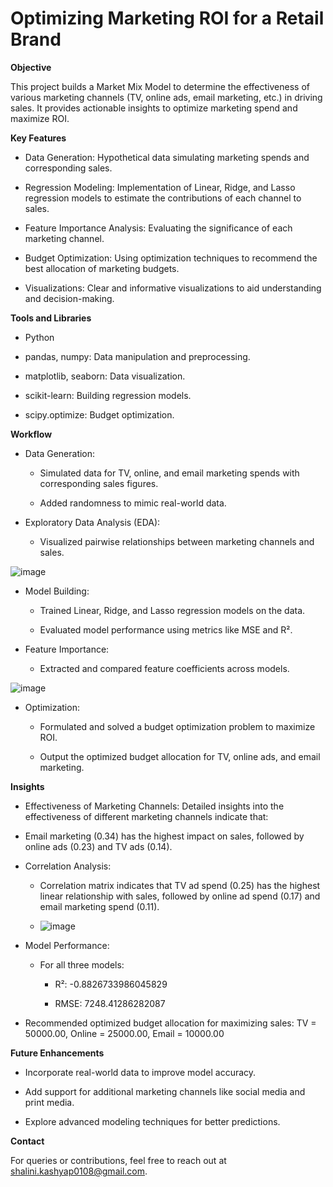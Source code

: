 # Optimizing Marketing ROI for a Retail Brand

**Objective**

This project builds a Market Mix Model to determine the effectiveness of various marketing channels (TV, online ads, email marketing, etc.) in driving sales. It provides actionable insights to optimize marketing spend and maximize ROI.

**Key Features**

- Data Generation: Hypothetical data simulating marketing spends and corresponding sales.

- Regression Modeling: Implementation of Linear, Ridge, and Lasso regression models to estimate the contributions of each channel to sales.

- Feature Importance Analysis: Evaluating the significance of each marketing channel.

- Budget Optimization: Using optimization techniques to recommend the best allocation of marketing budgets.

- Visualizations: Clear and informative visualizations to aid understanding and decision-making.

**Tools and Libraries**

- Python

- pandas, numpy: Data manipulation and preprocessing.

- matplotlib, seaborn: Data visualization.

- scikit-learn: Building regression models.

- scipy.optimize: Budget optimization.

**Workflow**

- Data Generation:

  - Simulated data for TV, online, and email marketing spends with corresponding sales figures.

  - Added randomness to mimic real-world data.

- Exploratory Data Analysis (EDA):

  - Visualized pairwise relationships between marketing channels and sales.

![image](https://github.com/user-attachments/assets/8ca946d2-6f78-49d5-afb0-b93c1c88f1ae)


- Model Building:

  - Trained Linear, Ridge, and Lasso regression models on the data.

  - Evaluated model performance using metrics like MSE and R².

- Feature Importance:

  - Extracted and compared feature coefficients across models.

![image](https://github.com/user-attachments/assets/21b91ff5-e186-4250-b2f5-754631fea8d1)


- Optimization:

  - Formulated and solved a budget optimization problem to maximize ROI.

  - Output the optimized budget allocation for TV, online ads, and email marketing.

**Insights**

- Effectiveness of Marketing Channels: Detailed insights into the effectiveness of different marketing channels indicate that:

- Email marketing (0.34) has the highest impact on sales, followed by online ads (0.23) and TV ads (0.14).

- Correlation Analysis:

  - Correlation matrix indicates that TV ad spend (0.25) has the highest linear relationship with sales, followed by online ad spend (0.17) and email marketing spend (0.11).
      
  - ![image](https://github.com/user-attachments/assets/aeabf4d9-10f9-403a-ab1e-7f4e232621ce)

- Model Performance:
    
  - For all three models:
      
    - R²: -0.8826733986045829
        
    - RMSE: 7248.41286282087

- Recommended optimized budget allocation for maximizing sales: TV = 50000.00, Online = 25000.00, Email = 10000.00

**Future Enhancements**

- Incorporate real-world data to improve model accuracy.

- Add support for additional marketing channels like social media and print media.

- Explore advanced modeling techniques for better predictions.

**Contact**

For queries or contributions, feel free to reach out at shalini.kashyap0108@gmail.com.
